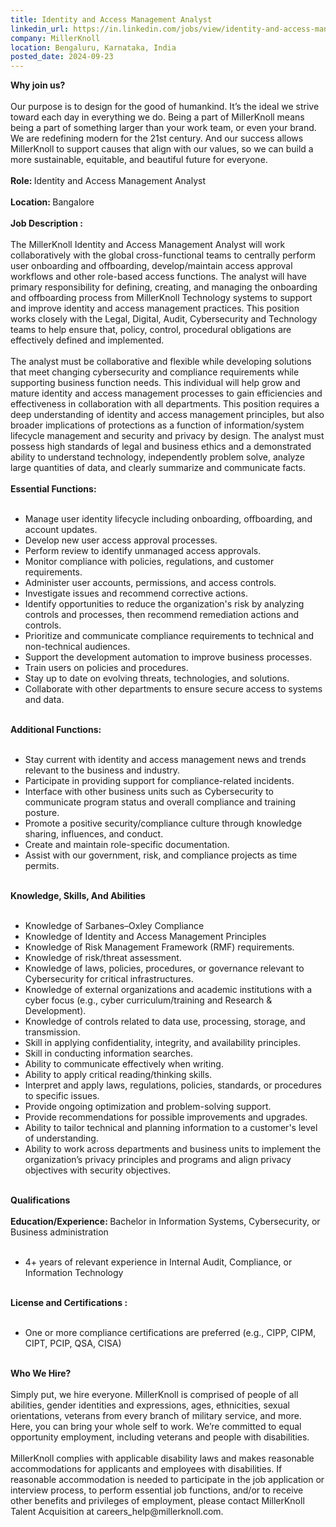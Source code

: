```yaml
---
title: Identity and Access Management Analyst
linkedin_url: https://in.linkedin.com/jobs/view/identity-and-access-management-analyst-at-millerknoll-4031330271?position=38&pageNum=0&refId=i555y5Ux7L%2FLma0k%2BTERKw%3D%3D&trackingId=d0zQNDFBBJy4N0QOHvp5fA%3D%3D
company: MillerKnoll
location: Bengaluru, Karnataka, India
posted_date: 2024-09-23
---
```


<div class="description__text description__text--rich">
<section class="show-more-less-html" data-max-lines="5">
<div class="show-more-less-html__markup show-more-less-html__markup--clamp-after-5 relative overflow-hidden">
<strong>Why join us? <br/><br/></strong>Our purpose is to design for the good of humankind. It’s the ideal we strive toward each day in everything we do. Being a part of MillerKnoll means being a part of something larger than your work team, or even your brand. We are redefining modern for the 21st century. And our success allows MillerKnoll to support causes that align with our values, so we can build a more sustainable, equitable, and beautiful future for everyone.<br/><br/><strong>Role: </strong>Identity and Access Management Analyst<br/><br/><strong>Location: </strong>Bangalore<br/><br/><strong>Job Description :<br/><br/></strong>The MillerKnoll Identity and Access Management Analyst will work collaboratively with the global cross-functional teams to centrally perform user onboarding and offboarding, develop/maintain access approval workflows and other role-based access functions. The analyst will have primary responsibility for defining, creating, and managing the onboarding and offboarding process from MillerKnoll Technology systems to support and improve identity and access management practices. This position works closely with the Legal, Digital, Audit, Cybersecurity and Technology teams to help ensure that, policy, control, procedural obligations are effectively defined and implemented.<br/><br/>The analyst must be collaborative and flexible while developing solutions that meet changing cybersecurity and compliance requirements while supporting business function needs. This individual will help grow and mature identity and access management processes to gain efficiencies and effectiveness in collaboration with all departments. This position requires a deep understanding of identity and access management principles, but also broader implications of protections as a function of information/system lifecycle management and security and privacy by design. The analyst must possess high standards of legal and business ethics and a demonstrated ability to understand technology, independently problem solve, analyze large quantities of data, and clearly summarize and communicate facts.<br/><br/><strong>Essential Functions:<br/><br/></strong><ul><li>Manage user identity lifecycle including onboarding, offboarding, and account updates. </li><li>Develop new user access approval processes. </li><li>Perform review to identify unmanaged access approvals. </li><li>Monitor compliance with policies, regulations, and customer requirements. </li><li>Administer user accounts, permissions, and access controls. </li><li>Investigate issues and recommend corrective actions. </li><li>Identify opportunities to reduce the organization's risk by analyzing controls and processes, then recommend remediation actions and controls. </li><li>Prioritize and communicate compliance requirements to technical and non-technical audiences. </li><li>Support the development automation to improve business processes. </li><li>Train users on policies and procedures. </li><li>Stay up to date on evolving threats, technologies, and solutions. </li><li>Collaborate with other departments to ensure secure access to systems and data. <br/><br/></li></ul><strong>Additional Functions:<br/><br/></strong><ul><li>Stay current with identity and access management news and trends relevant to the business and industry. </li><li>Participate in providing support for compliance-related incidents. </li><li>Interface with other business units such as Cybersecurity to communicate program status and overall compliance and training posture. </li><li>Promote a positive security/compliance culture through knowledge sharing, influences, and conduct. </li><li>Create and maintain role-specific documentation. </li><li>Assist with our government, risk, and compliance projects as time permits. <br/><br/></li></ul><strong>Knowledge, Skills, And Abilities<br/><br/></strong><ul><li>Knowledge of Sarbanes–Oxley Compliance</li><li>Knowledge of Identity and Access Management Principles</li><li>Knowledge of Risk Management Framework (RMF) requirements. </li><li>Knowledge of risk/threat assessment. </li><li>Knowledge of laws, policies, procedures, or governance relevant to Cybersecurity for critical infrastructures. </li><li>Knowledge of external organizations and academic institutions with a cyber focus (e.g., cyber curriculum/training and Research &amp; Development). </li><li>Knowledge of controls related to data use, processing, storage, and transmission. </li><li>Skill in applying confidentiality, integrity, and availability principles. </li><li>Skill in conducting information searches. </li><li>Ability to communicate effectively when writing. </li><li>Ability to apply critical reading/thinking skills. </li><li>Interpret and apply laws, regulations, policies, standards, or procedures to specific issues. </li><li>Provide ongoing optimization and problem-solving support. </li><li>Provide recommendations for possible improvements and upgrades. </li><li>Ability to tailor technical and planning information to a customer's level of understanding. </li><li>Ability to work across departments and business units to implement the organization’s privacy principles and programs and align privacy objectives with security objectives. <br/><br/></li></ul><strong>Qualifications<br/><br/></strong><strong>Education/Experience: </strong>Bachelor in Information Systems, Cybersecurity, or Business administration<br/><br/><ul><li>4+ years of relevant experience in Internal Audit, Compliance, or Information Technology<br/><br/></li></ul><strong>License and Certifications :<br/><br/></strong><ul><li>One or more compliance certifications are preferred (e.g., CIPP, CIPM, CIPT, PCIP, QSA, CISA)<br/><br/></li></ul><strong>Who We Hire?<br/><br/></strong>Simply put, we hire everyone. MillerKnoll is comprised of people of all abilities, gender identities and expressions, ages, ethnicities, sexual orientations, veterans from every branch of military service, and more. Here, you can bring your whole self to work. We’re committed to equal opportunity employment, including veterans and people with disabilities.<br/><br/>MillerKnoll complies with applicable disability laws and makes reasonable accommodations for applicants and employees with disabilities. If reasonable accommodation is needed to participate in the job application or interview process, to perform essential job functions, and/or to receive other benefits and privileges of employment, please contact MillerKnoll Talent Acquisition at careers_help@millerknoll.com.
        </div>


<!-- --> </section>
</div>
